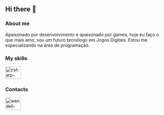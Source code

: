 ## Hi there 👋
### About me

Apaixonado por desenvolvimento e apaixonado por games, hoje eu 
faço o que mais amo, sou um futuro tecnólogo em Jogos Digitais. Estou me 
especializando na área de programação.

### My skills

<a>
<img align="center" alt="csharp-icon" height="40" width="50" src="https://cdn.jsdelivr.net/gh/devicons/devicon/icons/csharp/csharp-original.svg" style="max-width:100%;">
</a>

### Contacts

<a href="https://www.linkedin.com/in/wendell-leao/" target="_blank">
<img align="center" alt="wendell-linkedin" height="40" width="50" src="https://cdn.jsdelivr.net/gh/devicons/devicon/icons/linkedin/linkedin-original.svg" style="max-width:100%;">
</a>
